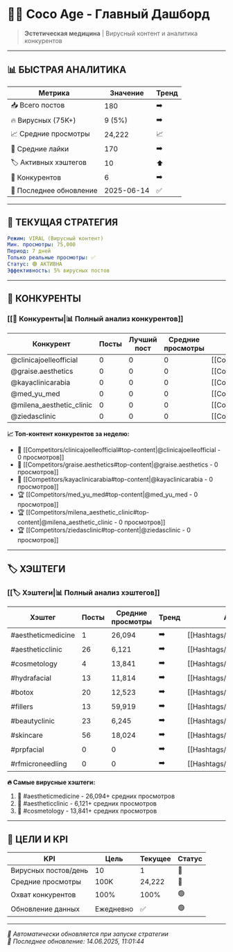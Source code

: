 # 🥥✨ Coco Age - Главный Дашборд

> **Эстетическая медицина** | Вирусный контент и аналитика конкурентов

---

## 📊 **БЫСТРАЯ АНАЛИТИКА**

| Метрика | Значение | Тренд |
|---------|----------|-------|
| 📥 Всего постов | 180 | ➡️ |
| 🔥 Вирусных (75K+) | 9 (5%) | ➡️ |
| 📈 Средние просмотры | 24,222 | 📈 |
| 💬 Средние лайки | 170 | ➡️ |
| 🏷️ Активных хэштегов | 10 | ⬆️ |
| 🏢 Конкурентов | 6 | ➡️ |
| 📅 Последнее обновление | 2025-06-14 | ✅ |

---

## 🎯 **ТЕКУЩАЯ СТРАТЕГИЯ**

```yaml
Режим: VIRAL (Вирусный контент)
Мин. просмотры: 75,000
Период: 7 дней
Только реальные просмотры: ✅
Статус: 🟢 АКТИВНА
Эффективность: 5% вирусных постов
```

---

## 🏢 **КОНКУРЕНТЫ** 

### [[👥 Конкуренты|📊 Полный анализ конкурентов]]

| Конкурент | Посты | Лучший пост | Средние просмотры | Анализ |
|-----------|-------|-------------|-------------------|--------|
| @clinicajoelleofficial | 0 | 0 | 0 | [[Competitors/clinicajoelleofficial|📊 Анализ]] |
| @graise.aesthetics | 0 | 0 | 0 | [[Competitors/graise.aesthetics|📊 Анализ]] |
| @kayaclinicarabia | 0 | 0 | 0 | [[Competitors/kayaclinicarabia|📊 Анализ]] |
| @med_yu_med | 0 | 0 | 0 | [[Competitors/med_yu_med|📊 Анализ]] |
| @milena_aesthetic_clinic | 0 | 0 | 0 | [[Competitors/milena_aesthetic_clinic|📊 Анализ]] |
| @ziedasclinic | 0 | 0 | 0 | [[Competitors/ziedasclinic|📊 Анализ]] |

**📈 Топ-контент конкурентов за неделю:**
- 🥇 [[Competitors/clinicajoelleofficial#top-content|@clinicajoelleofficial - 0 просмотров]]
- 🥈 [[Competitors/graise.aesthetics#top-content|@graise.aesthetics - 0 просмотров]]
- 🥉 [[Competitors/kayaclinicarabia#top-content|@kayaclinicarabia - 0 просмотров]]
- 🏆 [[Competitors/med_yu_med#top-content|@med_yu_med - 0 просмотров]]
- 🏆 [[Competitors/milena_aesthetic_clinic#top-content|@milena_aesthetic_clinic - 0 просмотров]]
- 🏆 [[Competitors/ziedasclinic#top-content|@ziedasclinic - 0 просмотров]]

---

## 🏷️ **ХЭШТЕГИ**

### [[🏷️ Хэштеги|📊 Полный анализ хэштегов]]

| Хэштег | Посты | Средние просмотры | Тренд | Анализ |
|--------|-------|-------------------|-------|--------|
| #aestheticmedicine | 1 | 26,094 | ➡️ | [[Hashtags/aestheticmedicine|📊 Анализ]] |
| #aestheticclinic | 26 | 6,121 | ➡️ | [[Hashtags/aestheticclinic|📊 Анализ]] |
| #cosmetology | 4 | 13,841 | ➡️ | [[Hashtags/cosmetology|📊 Анализ]] |
| #hydrafacial | 13 | 11,814 | ➡️ | [[Hashtags/hydrafacial|📊 Анализ]] |
| #botox | 20 | 12,523 | ➡️ | [[Hashtags/botox|📊 Анализ]] |
| #fillers | 13 | 59,919 | ➡️ | [[Hashtags/fillers|📊 Анализ]] |
| #beautyclinic | 23 | 6,245 | ➡️ | [[Hashtags/beautyclinic|📊 Анализ]] |
| #skincare | 56 | 18,024 | ➡️ | [[Hashtags/skincare|📊 Анализ]] |
| #prpfacial | 0 | 0 | ➡️ | [[Hashtags/prpfacial|📊 Анализ]] |
| #rfmicroneedling | 0 | 0 | ➡️ | [[Hashtags/rfmicroneedling|📊 Анализ]] |

**🔥 Самые вирусные хэштеги:**
1. 🥇 #aestheticmedicine - 26,094+ средних просмотров
2. 🥈 #aestheticclinic - 6,121+ средних просмотров
3. 🥉 #cosmetology - 13,841+ средних просмотров

---

## 🎯 **ЦЕЛИ И KPI**

| KPI | Цель | Текущее | Статус |
|-----|------|---------|--------|
| Вирусных постов/день | 10 | 1 | 🔴 |
| Средние просмотры | 100K | 24,222 | 🔴 |
| Охват конкурентов | 100% | 100% | 🟢 |
| Обновление данных | Ежедневно | ✅ | 🟢 |

---

*🤖 Автоматически обновляется при запуске стратегии*  
*📅 Последнее обновление: 14.06.2025, 11:01:44*